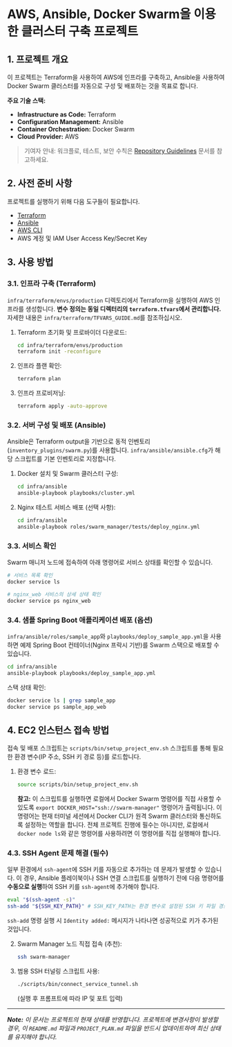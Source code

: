 # AWS, Ansible, Docker Swarm을 이용한 클러스터 구축 프로젝트

## 1. 프로젝트 개요

이 프로젝트는 Terraform을 사용하여 AWS에 인프라를 구축하고, Ansible을 사용하여 Docker Swarm 클러스터를 자동으로 구성 및 배포하는 것을 목표로 합니다.

**주요 기술 스택:**
*   **Infrastructure as Code:** Terraform
*   **Configuration Management:** Ansible
*   **Container Orchestration:** Docker Swarm
*   **Cloud Provider:** AWS

> 기여자 안내: 워크플로, 테스트, 보안 수칙은 [Repository Guidelines](AGENTS.md) 문서를 참고하세요.

## 2. 사전 준비 사항

프로젝트를 실행하기 위해 다음 도구들이 필요합니다.

*   [Terraform](https://www.terraform.io/downloads.html)
*   [Ansible](https://docs.ansible.com/ansible/latest/installation_guide/intro_installation.html)
*   [AWS CLI](https://aws.amazon.com/cli/)
*   AWS 계정 및 IAM User Access Key/Secret Key

## 3. 사용 방법

### 3.1. 인프라 구축 (Terraform)

`infra/terraform/envs/production` 디렉토리에서 Terraform을 실행하여 AWS 인프라를 생성합니다. **변수 정의는 동일 디렉터리의 `terraform.tfvars`에서 관리합니다.** 자세한 내용은 `infra/terraform/TFVARS_GUIDE.md`를 참조하십시오.

1.  Terraform 초기화 및 프로바이더 다운로드:
    ```bash
    cd infra/terraform/envs/production
    terraform init -reconfigure
    ```
2.  인프라 플랜 확인:
    ```bash
    terraform plan
    ```
3.  인프라 프로비저닝:
    ```bash
    terraform apply -auto-approve
    ```

### 3.2. 서버 구성 및 배포 (Ansible)

Ansible은 Terraform output을 기반으로 동적 인벤토리(`inventory_plugins/swarm.py`)를 사용합니다. `infra/ansible/ansible.cfg`가 해당 스크립트를 기본 인벤토리로 지정합니다.

1.  Docker 설치 및 Swarm 클러스터 구성:
    ```bash
    cd infra/ansible
    ansible-playbook playbooks/cluster.yml
    ```
2.  Nginx 테스트 서비스 배포 (선택 사항):
    ```bash
    cd infra/ansible
    ansible-playbook roles/swarm_manager/tests/deploy_nginx.yml
    ```

### 3.3. 서비스 확인

Swarm 매니저 노드에 접속하여 아래 명령어로 서비스 상태를 확인할 수 있습니다.

```bash
# 서비스 목록 확인
docker service ls

# nginx_web 서비스의 상세 상태 확인
docker service ps nginx_web
```

### 3.4. 샘플 Spring Boot 애플리케이션 배포 (옵션)

`infra/ansible/roles/sample_app`와 `playbooks/deploy_sample_app.yml`을 사용하면 예제 Spring Boot 컨테이너(Nginx 프락시 기반)를 Swarm 스택으로 배포할 수 있습니다.

```bash
cd infra/ansible
ansible-playbook playbooks/deploy_sample_app.yml
```

스택 상태 확인:

```bash
docker service ls | grep sample_app
docker service ps sample_app_web
```

## 4. EC2 인스턴스 접속 방법

접속 및 배포 스크립트는 `scripts/bin/setup_project_env.sh` 스크립트를 통해 필요한 환경 변수(IP 주소, SSH 키 경로 등)를 로드합니다.

1.  환경 변수 로드:
    ```bash
    source scripts/bin/setup_project_env.sh
    ```
    **참고:** 이 스크립트를 실행하면 로컬에서 Docker Swarm 명령어를 직접 사용할 수 있도록 `export DOCKER_HOST="ssh://swarm-manager"` 명령어가 출력됩니다. 이 명령어는 현재 터미널 세션에서 Docker CLI가 원격 Swarm 클러스터와 통신하도록 설정하는 역할을 합니다. 전체 프로젝트 진행에 필수는 아니지만, 로컬에서 `docker node ls`와 같은 명령어를 사용하려면 이 명령어를 직접 실행해야 합니다.

### 4.3. SSH Agent 문제 해결 (필수)

일부 환경에서 `ssh-agent`에 SSH 키를 자동으로 추가하는 데 문제가 발생할 수 있습니다. 이 경우, Ansible 플레이북이나 SSH 연결 스크립트를 실행하기 전에 다음 명령어를 **수동으로 실행**하여 SSH 키를 `ssh-agent`에 추가해야 합니다.

```bash
eval "$(ssh-agent -s)"
ssh-add "${SSH_KEY_PATH}" # SSH_KEY_PATH는 환경 변수로 설정된 SSH 키 파일 경로입니다.
```

`ssh-add` 명령 실행 시 `Identity added:` 메시지가 나타나면 성공적으로 키가 추가된 것입니다.

2.  Swarm Manager 노드 직접 접속 (추천):
    ```bash
    ssh swarm-manager
    ```
3.  범용 SSH 터널링 스크립트 사용:
    ```bash
    ./scripts/bin/connect_service_tunnel.sh
    ```
    (실행 후 프롬프트에 따라 IP 및 포트 입력)

---

***Note:*** *이 문서는 프로젝트의 현재 상태를 반영합니다. 프로젝트에 변경사항이 발생할 경우, 이 `README.md` 파일과 `PROJECT_PLAN.md` 파일을 반드시 업데이트하여 최신 상태를 유지해야 합니다.*
